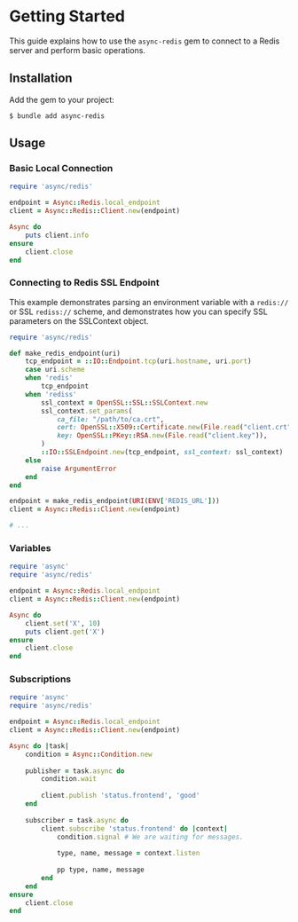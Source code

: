 # Getting Started

This guide explains how to use the `async-redis` gem to connect to a Redis server and perform basic operations.

## Installation

Add the gem to your project:

``` shell
$ bundle add async-redis
```

## Usage

### Basic Local Connection

``` ruby
require 'async/redis'

endpoint = Async::Redis.local_endpoint
client = Async::Redis::Client.new(endpoint)

Async do
	puts client.info
ensure
	client.close
end
```

### Connecting to Redis SSL Endpoint

This example demonstrates parsing an environment variable with a `redis://` or SSL `rediss://` scheme, and demonstrates how you can specify SSL parameters on the SSLContext object.

``` ruby
require 'async/redis'

def make_redis_endpoint(uri)
	tcp_endpoint = ::IO::Endpoint.tcp(uri.hostname, uri.port)
	case uri.scheme
	when 'redis'
		tcp_endpoint
	when 'rediss'
		ssl_context = OpenSSL::SSL::SSLContext.new
		ssl_context.set_params(
			ca_file: "/path/to/ca.crt",
			cert: OpenSSL::X509::Certificate.new(File.read("client.crt")),
			key: OpenSSL::PKey::RSA.new(File.read("client.key")),
		)
		::IO::SSLEndpoint.new(tcp_endpoint, ssl_context: ssl_context)
	else
		raise ArgumentError
	end
end

endpoint = make_redis_endpoint(URI(ENV['REDIS_URL']))
client = Async::Redis::Client.new(endpoint)

# ...
```

### Variables

``` ruby
require 'async'
require 'async/redis'

endpoint = Async::Redis.local_endpoint
client = Async::Redis::Client.new(endpoint)

Async do
	client.set('X', 10)
	puts client.get('X')
ensure
	client.close
end
```

### Subscriptions

``` ruby
require 'async'
require 'async/redis'

endpoint = Async::Redis.local_endpoint
client = Async::Redis::Client.new(endpoint)

Async do |task|
	condition = Async::Condition.new
	
	publisher = task.async do
		condition.wait
		
		client.publish 'status.frontend', 'good'
	end
	
	subscriber = task.async do
		client.subscribe 'status.frontend' do |context|
			condition.signal # We are waiting for messages.
			
			type, name, message = context.listen
			
			pp type, name, message
		end
	end
ensure
	client.close
end
```